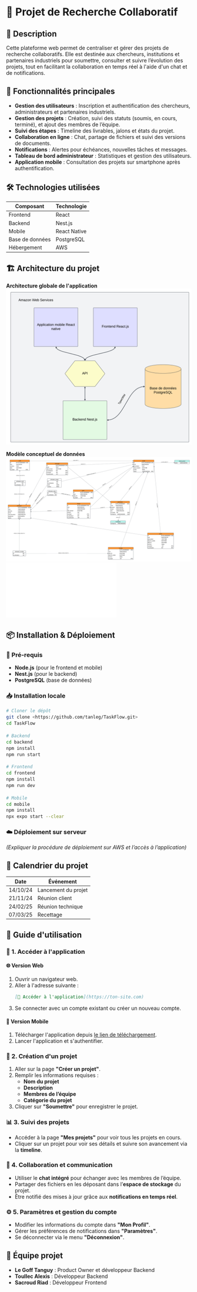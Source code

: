 # 📌 Projet de Recherche Collaboratif

## 📖 Description
Cette plateforme web permet de centraliser et gérer des projets de recherche collaboratifs. Elle est destinée aux chercheurs, institutions et partenaires industriels pour soumettre, consulter et suivre l’évolution des projets, tout en facilitant la collaboration en temps réel à l'aide d'un chat et de notifications.

## 🚀 Fonctionnalités principales
- **Gestion des utilisateurs** : Inscription et authentification des chercheurs, administrateurs et partenaires industriels.
- **Gestion des projets** : Création, suivi des statuts (soumis, en cours, terminé), et ajout des membres de l’équipe.
- **Suivi des étapes** : Timeline des livrables, jalons et états du projet.
- **Collaboration en ligne** : Chat, partage de fichiers et suivi des versions de documents.
- **Notifications** : Alertes pour échéances, nouvelles tâches et messages.
- **Tableau de bord administrateur** : Statistiques et gestion des utilisateurs.
- **Application mobile** : Consultation des projets sur smartphone après authentification.

## 🛠️ Technologies utilisées
| Composant | Technologie |
|-----------|------------|
| Frontend | React |
| Backend  | Nest.js |
| Mobile   | React Native |
| Base de données | PostgreSQL |
| Hébergement | AWS |

## 🏗️ Architecture du projet

**Architecture globale de l'application**  
![Schéma de l’architecture](/resources/architecture_TaskFlow.png)

**Modèle conceptuel de données**  
![Schéma du MCD](/resources/MCD_Taskflow.png)  
![Télécharger le MCD](/resources/architecture_TaskFlow.mcd)

## 📦 Installation & Déploiement

### 🔧 Pré-requis
- **Node.js** (pour le frontend et mobile)
- **Nest.js** (pour le backend)
- **PostgreSQL** (base de données)

### 📥 Installation locale
```bash
# Cloner le dépôt
git clone <https://github.com/tanleg/TaskFlow.git>
cd TaskFlow

# Backend
cd backend
npm install
npm run start

# Frontend
cd frontend
npm install
npm run dev

# Mobile
cd mobile
npm install
npx expo start --clear
```

### ☁️ Déploiement sur serveur
*(Expliquer la procédure de déploiement sur AWS et l’accès à l’application)*


## 📅 Calendrier du projet
| Date | Événement |
|------|----------|
| 14/10/24 | Lancement du projet |
| 21/11/24 | Réunion client |
| 24/02/25 | Réunion technique |
| 07/03/25 | Recettage |

## 📄 Guide d'utilisation
### 🚀 1. Accéder à l'application  
#### 🌐 Version Web  
1. Ouvrir un navigateur web.  
2. Aller à l'adresse suivante :  
   ```markdown
   [🔗 Accéder à l'application](https://ton-site.com)
3. Se connecter avec un compte existant ou créer un nouveau compte.  

#### 📱 Version Mobile  
1. Télécharger l'application depuis [le lien de téléchargement](https://ton-site.com/download).  
2. Lancer l'application et s'authentifier.  

### 📝 2. Création d'un projet  
1. Aller sur la page **"Créer un projet"**.  
2. Remplir les informations requises :  
   - **Nom du projet**  
   - **Description**  
   - **Membres de l’équipe**  
   - **Catégorie du projet**  
3. Cliquer sur **"Soumettre"** pour enregistrer le projet.  

### 📊 3. Suivi des projets  
- Accéder à la page **"Mes projets"** pour voir tous les projets en cours.  
- Cliquer sur un projet pour voir ses détails et suivre son avancement via la **timeline**.  

### 💬 4. Collaboration et communication  
- Utiliser le **chat intégré** pour échanger avec les membres de l’équipe.  
- Partager des fichiers en les déposant dans l’**espace de stockage** du projet.  
- Être notifié des mises à jour grâce aux **notifications en temps réel**.  

### ⚙️ 5. Paramètres et gestion du compte  
- Modifier les informations du compte dans **"Mon Profil"**.  
- Gérer les préférences de notifications dans **"Paramètres"**.  
- Se déconnecter via le menu **"Déconnexion"**.  

## 👥 Équipe projet
- **Le Goff Tanguy** : Product Owner et développeur Backend
- **Toullec Alexis** : Développeur Backend
- **Sacroud Riad** : Développeur Frontend